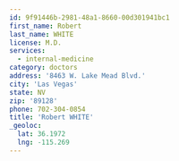 ```yaml
---
id: 9f91446b-2981-48a1-8660-00d301941bc1
first_name: Robert
last_name: WHITE
license: M.D.
services:
  - internal-medicine
category: doctors
address: '8463 W. Lake Mead Blvd.'
city: 'Las Vegas'
state: NV
zip: '89128'
phone: 702-304-0854
title: 'Robert WHITE'
_geoloc:
  lat: 36.1972
  lng: -115.269
---
```

